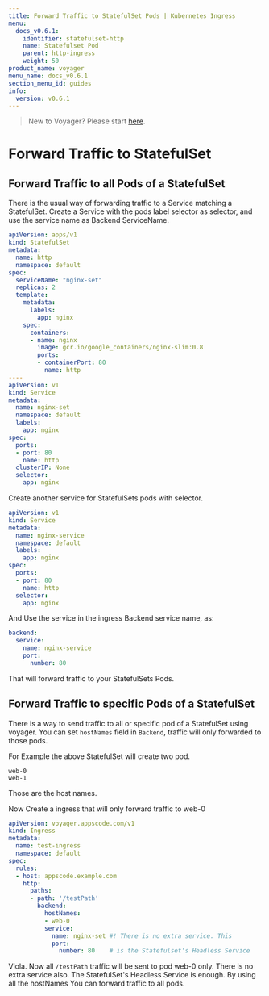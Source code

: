 ```yaml
---
title: Forward Traffic to StatefulSet Pods | Kubernetes Ingress
menu:
  docs_v0.6.1:
    identifier: statefulset-http
    name: Statefulset Pod
    parent: http-ingress
    weight: 50
product_name: voyager
menu_name: docs_v0.6.1
section_menu_id: guides
info:
  version: v0.6.1
---
```


> New to Voyager? Please start [here](/docs/v0.6.1/concepts/overview).

# Forward Traffic to StatefulSet

## Forward Traffic to all Pods of a StatefulSet

There is the usual way of forwarding traffic to a Service matching a StatefulSet. Create a Service with the pods label selector as
selector, and use the service name as Backend ServiceName.

```yaml
apiVersion: apps/v1
kind: StatefulSet
metadata:
  name: http
  namespace: default
spec:
  serviceName: "nginx-set"
  replicas: 2
  template:
    metadata:
      labels:
        app: nginx
    spec:
      containers:
      - name: nginx
        image: gcr.io/google_containers/nginx-slim:0.8
        ports:
        - containerPort: 80
          name: http
----
apiVersion: v1
kind: Service
metadata:
  name: nginx-set
  namespace: default
  labels:
    app: nginx
spec:
  ports:
  - port: 80
    name: http
  clusterIP: None
  selector:
    app: nginx
```

Create another service for StatefulSets pods with selector.

```yaml
apiVersion: v1
kind: Service
metadata:
  name: nginx-service
  namespace: default
  labels:
    app: nginx
spec:
  ports:
  - port: 80
    name: http
  selector:
    app: nginx

```

And Use the service in the ingress Backend service name, as:

```yaml
backend:
  service:
    name: nginx-service
    port:
      number: 80
```

That will forward traffic to your StatefulSets Pods.


## Forward Traffic to specific Pods of a StatefulSet
There is a way to send traffic to all or specific pod of a StatefulSet using voyager. You can set `hostNames` field in `Backend`, traffic will only forwarded to those pods.

For Example the above StatefulSet will create two pod.
```
web-0
web-1
```
Those are the host names.

Now Create a ingress that will only forward traffic to web-0
```yaml
apiVersion: voyager.appscode.com/v1
kind: Ingress
metadata:
  name: test-ingress
  namespace: default
spec:
  rules:
  - host: appscode.example.com
    http:
      paths:
      - path: '/testPath'
        backend:
          hostNames:
          - web-0
          service:
            name: nginx-set #! There is no extra service. This
            port:
              number: 80    # is the Statefulset's Headless Service
```

Viola. Now all `/testPath` traffic will be sent to pod web-0 only. There is no extra service also.
The StatefulSet's Headless Service is enough. By using all the hostNames You can forward traffic to all pods.
